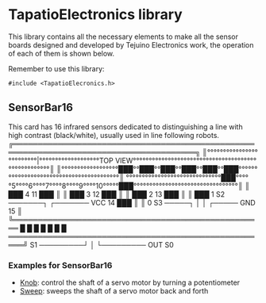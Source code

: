 # TapatioElectronics library


This library contains all the necessary elements to make all the sensor boards designed and developed by Tejuino Electronics work, the operation of each of them is shown below.

Remember to use this library:

```
#include <TapatioElecronics.h>
```

## SensorBar16

This card has 16 infrared sensors dedicated to distinguishing a line with high contrast (black/white), usually used in line following robots.
╔═══════════════════════════════════════════════════════════════════════════════════════╗
║°°°°°°°°°°°°°°°°°°°°°°°°°|°°°°°°°°°°°°°°°°°°°TOP VIEW°°°°°°°°°°°°°°°°°°°°°°°°°°°°°°°°°°°°°°°°°°°°°°°°°°°°║
║°°°°°°°°°°°°°°°°°°███°°███°°███°°███°°███°°███°°°°°°°°°°°°°°°°°°°°°°°°°°°°°°°°°°°°°°°°°║
°°°°°°°°°°°°°°°°°°°°°°°°°°°°°°███°°°°°5°°°°6°°°°7°°°°8°°°°9°°°°10°°°°°███°°°°°°°°°°°°°°°°°°°°°°°°°°°°°°°°°║
║                          ███     4                                                11    ███                           ║
║                   ███     3                                                              12    ███                    ║
║            ███     2                                                                            13    ███             ║
║     ███     1                              S2 ───────┐       ┌─────── VCC                              14    ███      ║
║      0                                     S3 ─────┐ │       │ ┌───── GND                                     15      ║
╚═══════════════════════════════════════════════════ █ █ █ █ █ █ █ ═════════════════════════════════════════════════════╝
S1 ─────────┘  │ └───────── OUT
S0

### Examples for SensorBar16

* [Knob](https://www.arduino.cc/en/Tutorial/Knob): control the shaft of a servo motor by turning a potentiometer
* [Sweep](https://www.arduino.cc/en/Tutorial/LibraryExamples/Sweep): sweeps the shaft of a servo motor back and forth
